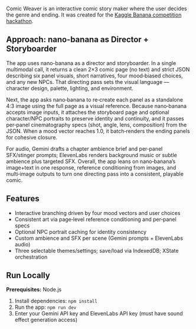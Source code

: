 <div align="center">
</div>

Comic Weaver is an interactive comic story maker where the user decides the genre and ending. It was created for the [Kaggle Banana competition hackathon](https://www.kaggle.com/competitions/banana/).

## Approach: nano-banana as Director + Storyboarder

The app uses nano-banana as a director and storyboarder. In a single multimodal call, it returns a clean 2×3 comic page (no text) and strict JSON describing six panel visuals, short narratives, four mood‑biased choices, and any new NPCs. That directing pass sets the visual language — character design, palette, lighting, and environment.

Next, the app asks nano‑banana to re‑create each panel as a standalone 4:3 image using the full page as a visual reference. Because nano‑banana accepts image inputs, it attaches the storyboard page and optional character/NPC portraits to preserve identity and continuity, and it passes per‑panel cinematography specs (shot, angle, lens, composition) from the JSON. When a mood vector reaches 1.0, it batch‑renders the ending panels for cohesive closure.

For audio, Gemini drafts a chapter ambience brief and per‑panel SFX/stinger prompts; ElevenLabs renders background music or subtle ambience plus targeted SFX. Overall, the app leans on nano‑banana’s image+text in one response, reference conditioning from images, and multi‑image outputs to turn one directing pass into a consistent, playable comic.

## Features

- Interactive branching driven by four mood vectors and user choices
- Consistent art via page‑level reference conditioning and per‑panel specs
- Optional NPC portrait caching for identity consistency
- Custom ambience and SFX per scene (Gemini prompts + ElevenLabs audio)
- Three selectable themes/settings; save/load via IndexedDB; XState orchestration

## Run Locally

**Prerequisites:**  Node.js


1. Install dependencies:
   `npm install`
2. Run the app:
   `npm run dev`
3. Enter your Gemini API key and ElevenLabs API key (must have sound effect generation access)